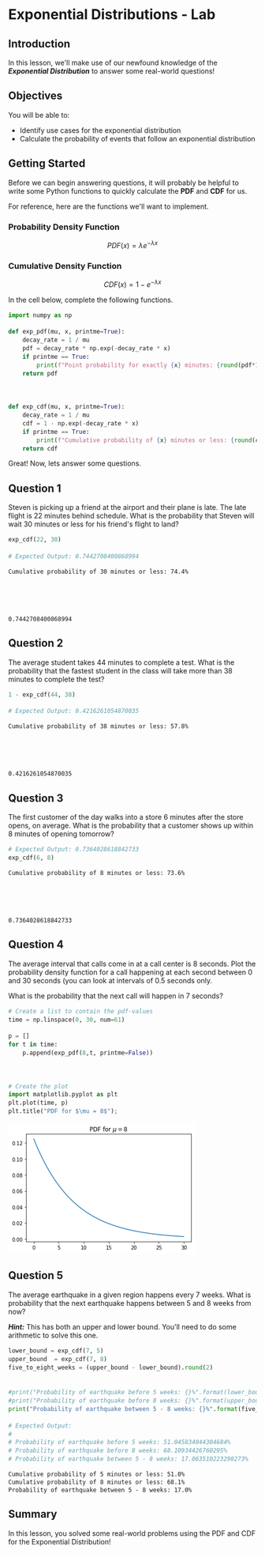 
# Exponential Distributions - Lab

## Introduction

In this lesson, we'll make use of our newfound knowledge of the **_Exponential Distribution_** to answer some real-world questions!

## Objectives

You will be able to:

* Identify use cases for the exponential distribution
* Calculate the probability of events that follow an exponential distribution


## Getting Started

Before we can begin answering questions, it will probably be helpful to write some Python functions to quickly calculate the **PDF** and **CDF** for us.  

For reference, here are the functions we'll want to implement.

### Probability Density Function

$$PDF(x) = \lambda e^{- \lambda x}$$

###   Cumulative Density Function

$$CDF(x) = 1 - e^{- \lambda x}$$

In the cell below, complete the following functions.


```python
import numpy as np

def exp_pdf(mu, x, printme=True):
    decay_rate = 1 / mu
    pdf = decay_rate * np.exp(-decay_rate * x)
    if printme == True:
        print(f"Point probability for exactly {x} minutes: {round(pdf*100, 1)}%")
    return pdf

    

def exp_cdf(mu, x, printme=True):
    decay_rate = 1 / mu
    cdf = 1 - np.exp(-decay_rate * x)
    if printme == True:
        print(f"Cumulative probability of {x} minutes or less: {round(cdf*100, 1)}%")
    return cdf
```

Great! Now, lets answer some questions.

## Question 1 

Steven is picking up a friend at the airport and their plane is late. The late flight is 22 minutes behind schedule.  What is the probability that Steven will wait 30 minutes or less for his friend's flight to land?


```python
exp_cdf(22, 30)

# Expected Output: 0.7442708400868994
```

    Cumulative probability of 30 minutes or less: 74.4%





    0.7442708400868994



## Question 2

The average student takes 44 minutes to complete a test.  What is the probability that the fastest student in the class will take more than 38 minutes to complete the test?


```python
1 - exp_cdf(44, 38)

# Expected Output: 0.4216261054870035
```

    Cumulative probability of 38 minutes or less: 57.8%





    0.4216261054870035



## Question 3

The first customer of the day walks into a store 6 minutes after the store opens, on average.  What is the probability that a customer shows up within 8 minutes of opening tomorrow?


```python
# Expected Output: 0.7364028618842733
exp_cdf(6, 8)
```

    Cumulative probability of 8 minutes or less: 73.6%





    0.7364028618842733



## Question 4

The average interval that calls come in at a call center is 8 seconds. Plot the probability density function for a call happening at each second between 0 and 30 seconds (you can look at intervals of 0.5 seconds only.


What is the probability that the next call will happen in 7 seconds?


```python
# Create a list to contain the pdf-values
time = np.linspace(0, 30, num=61)

p = []
for t in time:
    p.append(exp_pdf(8,t, printme=False))

    

# Create the plot
import matplotlib.pyplot as plt
plt.plot(time, p)
plt.title("PDF for $\mu = 8$");
```


![png](output_9_0.png)


## Question 5

The average earthquake in a given region happens every 7 weeks.  What is probability that the next earthquake happens between 5 and 8 weeks from now?

**_Hint:_** This has both an upper and lower bound.  You'll need to do some arithmetic to solve this one. 


```python
lower_bound = exp_cdf(7, 5)
upper_bound  = exp_cdf(7, 8)
five_to_eight_weeks = (upper_bound - lower_bound).round(2)


#print("Probability of earthquake before 5 weeks: {}%".format(lower_bound * 100))
#print("Probability of earthquake before 8 weeks: {}%".format(upper_bound * 100))
print("Probability of earthquake between 5 - 8 weeks: {}%".format(five_to_eight_weeks * 100))

# Expected Output: 
# 
# Probability of earthquake before 5 weeks: 51.045834044304684%
# Probability of earthquake before 8 weeks: 68.10934426760295%
# Probability of earthquake between 5 - 8 weeks: 17.063510223298273%
```

    Cumulative probability of 5 minutes or less: 51.0%
    Cumulative probability of 8 minutes or less: 68.1%
    Probability of earthquake between 5 - 8 weeks: 17.0%


## Summary

In this lesson, you solved some real-world problems using the PDF and CDF for the Exponential Distribution!

